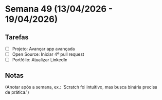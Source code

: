 # Semana 49 (13/04/2026 - 19/04/2026)

## Tarefas
- [ ] Projeto: Avançar app avançada
- [ ] Open Source: Iniciar 4º pull request
- [ ] Portfólio: Atualizar LinkedIn

## Notas
(Anotar após a semana, ex.: 'Scratch foi intuitivo, mas busca binária precisa de prática.')